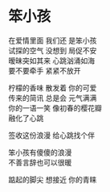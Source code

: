 # 笨小孩

在爱情里面 我们还 是笨小孩  
试探的空气 没想到 局促不安  
暧昧突如其来 心跳汹涌如海  
要不要牵手 紧紧不放开  

柠檬的香味 散发着 你的可爱  
传来的简讯 总是会 元气满满  
你的一语一笑 像初春的樱花瓣  
融化了心跳   

签收这份浪漫 给心跳找个伴  

笨小孩有傻傻的浪漫  
不善言辞也可以很暖  

  

踮起的脚尖 想接近 你的青睐    



